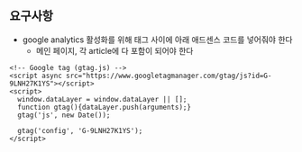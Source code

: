 ## 요구사항
- google analytics 활성화를 위해 <head></head> 태그 사이에 아래 애드센스 코드를 넣어줘야 한다
  - 메인 페이지, 각 article에 다 포함이 되어야 한다

```
<!-- Google tag (gtag.js) -->
<script async src="https://www.googletagmanager.com/gtag/js?id=G-9LNH27K1YS"></script>
<script>
  window.dataLayer = window.dataLayer || [];
  function gtag(){dataLayer.push(arguments);}
  gtag('js', new Date());

  gtag('config', 'G-9LNH27K1YS');
</script>
```